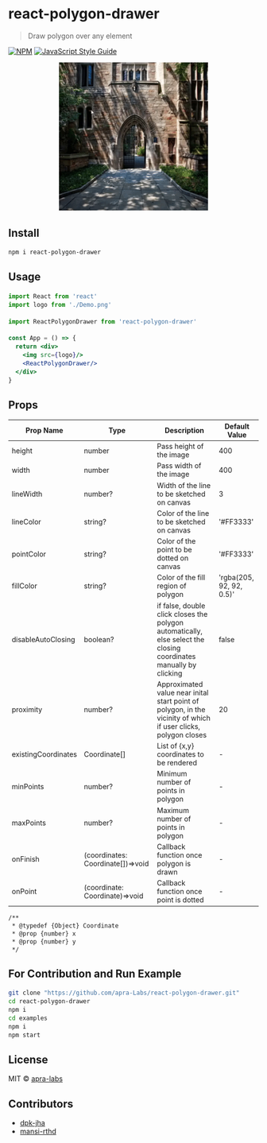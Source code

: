# react-polygon-drawer

> Draw polygon over any element

[![NPM](https://img.shields.io/npm/v/react-polygon-drawer.svg)](https://www.npmjs.com/package/react-polygon-drawer) [![JavaScript Style Guide](https://img.shields.io/badge/code_style-standard-brightgreen.svg)](https://standardjs.com)

<p align="center"><img src="example\src\Demo.gif" width="300"/></p>

## Install

```bash
npm i react-polygon-drawer
```

## Usage

```jsx
import React from 'react'
import logo from './Demo.png'

import ReactPolygonDrawer from 'react-polygon-drawer'

const App = () => {
  return <div>
    <img src={logo}/>
    <ReactPolygonDrawer/>
  </div>
}

```
## Props

|Prop Name|Type|Description|Default Value|
|--|-------|---------|------|
|height|number|Pass height of the image|400|
|width|number|Pass width of the image|400|
|lineWidth|number?|Width of the line to be sketched on canvas|3|
|lineColor|string?|Color of the line to be sketched on canvas|'#FF3333'|
|pointColor|string?|Color of the point to be dotted on canvas|'#FF3333'|
|fillColor|string?|Color of the fill region of polygon|'rgba(205, 92, 92, 0.5)'|
|disableAutoClosing|boolean?| if false, double click closes the polygon automatically, else select the closing coordinates manually by clicking|false|
|proximity|number?|Approximated value near inital start point of polygon, in the vicinity of which if user clicks, polygon closes|20|
|existingCoordinates|Coordinate[]|List of {x,y} coordinates to be rendered|-|
|minPoints|number?|Minimum number of points in polygon|-|
|maxPoints|number?|Maximum number of points in polygon|-|
|onFinish|(coordinates: Coordinate[])=>void|Callback function once polygon is drawn|-|
|onPoint|(coordinate: Coordinate)=>void|Callback function once point is dotted|-|

```
/**
 * @typedef {Object} Coordinate
 * @prop {number} x
 * @prop {number} y
 */
```

## For Contribution and Run Example
```bash
git clone "https://github.com/apra-Labs/react-polygon-drawer.git"
cd react-polygon-drawer
npm i
cd examples
npm i
npm start
```

## License

MIT © [apra-labs](https://github.com/Apra-Labs)


## Contributors

* [dpk-jha](https://github.com/dpk-jha)
* [mansi-rthd](https://github.com/mansirthd)